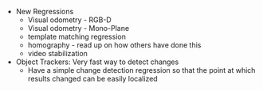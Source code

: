 - New Regressions
  * Visual odometry - RGB-D
  * Visual odometry - Mono-Plane
  * template matching regression
  * homography - read up on how others have done this
  * video stabilization
- Object Trackers: Very fast way to detect changes
  * Have a simple change detection regression so that the point at which results changed can be easily localized